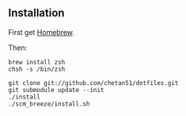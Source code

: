 ## Installation

First get [Homebrew](http://mxcl.github.com/homebrew/).

Then:

	brew install zsh
	chsh -s /bin/zsh

	git clone git://github.com/chetan51/dotfiles.git
	git submodule update --init
	./install
	./scm_breeze/install.sh
